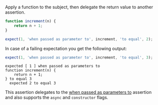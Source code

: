 Apply a function to the subject, then delegate the return value to another assertion.

```js
function increment(n) {
    return n + 1;
}

expect(1, 'when passed as parameter to', increment, 'to equal', 2);
```

In case of a failing expectation you get the following output:

```js
expect(1, 'when passed as parameter to', increment, 'to equal', 3);
```

```output
expected [ 1 ] when passed as parameters to
function increment(n) {
    return n + 1;
} to equal 3
  expected 2 to equal 3
```

This assertion delegates to the
[when passed as parameters to](/assertions/array-like/when-passed-as-parameters-to/)
assertion and also supports the `async` and `constructor` flags.
